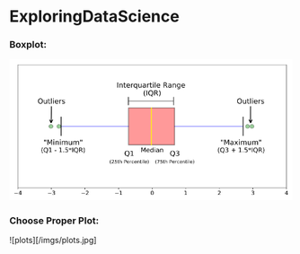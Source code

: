 # ExploringDataScience

### Boxplot:
![boxplot_imag](/imgs/boxplot.png)

### Choose Proper Plot:
![plots][/imgs/plots.jpg]
